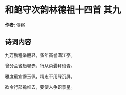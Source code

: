 # 和鲍守次韵林德祖十四首  其九

**作者**: 傅察

## 诗词内容

九万鹏程举翮轻，蚤年高誉满江亭。

曾分兰省趋墀赤，行从荷囊拜琐青。

雅度最宜锵玉佩，精忠不用绿沉屏。

欲令行部襜帷去，要使人争识景星。

